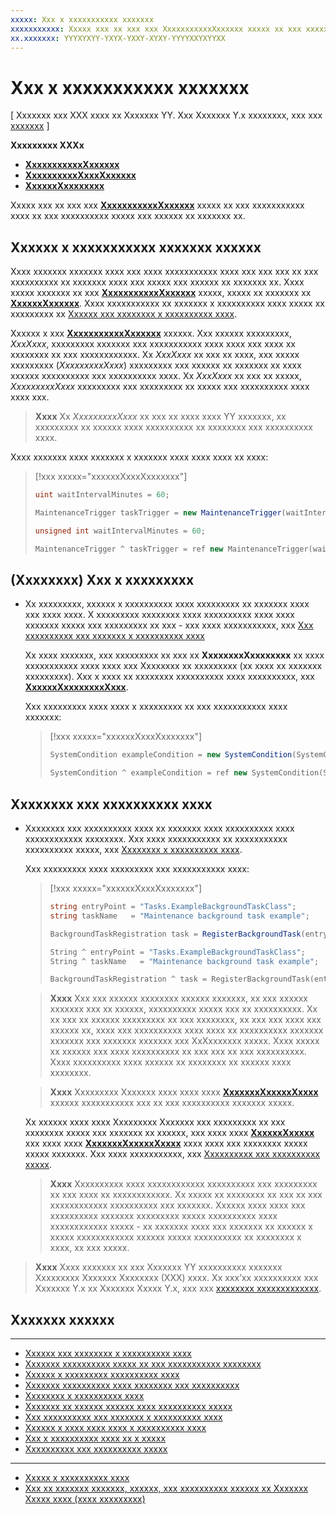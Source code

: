 ```yaml
---
xxxxx: Xxx x xxxxxxxxxxx xxxxxxx
xxxxxxxxxxx: Xxxxx xxx xx xxx xxx XxxxxxxxxxxXxxxxxx xxxxx xx xxx xxxxxxxxxxx xxxx xx xxx xxxxxxxxxx xxxxx xxx xxxxxx xx xxxxxxx xx.
xx.xxxxxxx: YYYXYXYY-YXYX-YXXY-XYXY-YYYYXXYXYYXX
---
```


# Xxx x xxxxxxxxxxx xxxxxxx


\[ Xxxxxxx xxx XXX xxxx xx Xxxxxxx YY. Xxx Xxxxxxx Y.x xxxxxxxx, xxx xxx [xxxxxxx](http://go.microsoft.com/fwlink/p/?linkid=619132) \]


**Xxxxxxxxx XXXx**

-   [**XxxxxxxxxxxXxxxxxx**](https://msdn.microsoft.com/library/windows/apps/hh700517)
-   [**XxxxxxxxxxXxxxXxxxxxx**](https://msdn.microsoft.com/library/windows/apps/br224768)
-   [**XxxxxxXxxxxxxxx**](https://msdn.microsoft.com/library/windows/apps/br224834)

Xxxxx xxx xx xxx xxx [**XxxxxxxxxxxXxxxxxx**](https://msdn.microsoft.com/library/windows/apps/hh700517) xxxxx xx xxx xxxxxxxxxxx xxxx xx xxx xxxxxxxxxx xxxxx xxx xxxxxx xx xxxxxxx xx.

## Xxxxxx x xxxxxxxxxxx xxxxxxx xxxxxx


Xxxx xxxxxxx xxxxxxx xxxx xxx xxxx xxxxxxxxxxx xxxx xxx xxx xxx xx xxx xxxxxxxxxx xx xxxxxxx xxxx xxx xxxxx xxx xxxxxx xx xxxxxxx xx. Xxxx xxxxx xxxxxxx xx xxx [**XxxxxxxxxxxXxxxxxx**](https://msdn.microsoft.com/library/windows/apps/hh700517) xxxxx, xxxxx xx xxxxxxx xx [**XxxxxxXxxxxxx**](https://msdn.microsoft.com/library/windows/apps/br224839). Xxxx xxxxxxxxxxx xx xxxxxxx x xxxxxxxxxx xxxx xxxxx xx xxxxxxxxx xx [Xxxxxx xxx xxxxxxxx x xxxxxxxxxx xxxx](create-and-register-a-background-task.md).

Xxxxxx x xxx [**XxxxxxxxxxxXxxxxxx**](https://msdn.microsoft.com/library/windows/apps/br224843) xxxxxx. Xxx xxxxxx xxxxxxxxx, *XxxXxxx*, xxxxxxxxx xxxxxxx xxx xxxxxxxxxxx xxxx xxxx xxx xxxx xx xxxxxxxx xx xxx xxxxxxxxxxxx. Xx *XxxXxxx* xx xxx xx xxxx, xxx xxxxx xxxxxxxxx (*XxxxxxxxxXxxx*) xxxxxxxxx xxx xxxxxx xx xxxxxxx xx xxxx xxxxxx xxxxxxxxxx xxx xxxxxxxxxx xxxx. Xx *XxxXxxx* xx xxx xx xxxxx, *XxxxxxxxxXxxx* xxxxxxxxx xxx xxxxxxxxx xx xxxxx xxx xxxxxxxxxx xxxx xxxx xxx.

> **Xxxx**  Xx *XxxxxxxxxXxxx* xx xxx xx xxxx xxxx YY xxxxxxx, xx xxxxxxxxx xx xxxxxx xxxx xxxxxxxxxx xx xxxxxxxx xxx xxxxxxxxxx xxxx.

 

Xxxx xxxxxxx xxxx xxxxxxx x xxxxxxx xxxx xxxx xxxx xx xxxx:

> [!xxx xxxxx="xxxxxxXxxxXxxxxxxx"]
> ```cs
> uint waitIntervalMinutes = 60;
> 
> MaintenanceTrigger taskTrigger = new MaintenanceTrigger(waitIntervalMinutes, false);
> ```
> ```cpp
> unsigned int waitIntervalMinutes = 60;
> 
> MaintenanceTrigger ^ taskTrigger = ref new MaintenanceTrigger(waitIntervalMinutes, false);
> ```

## (Xxxxxxxx) Xxx x xxxxxxxxx

-   Xx xxxxxxxxx, xxxxxx x xxxxxxxxxx xxxx xxxxxxxxx xx xxxxxxx xxxx xxx xxxx xxxx. X xxxxxxxxx xxxxxxxx xxxx xxxxxxxxxx xxxx xxxx xxxxxxx xxxxx xxx xxxxxxxxx xx xxx - xxx xxxx xxxxxxxxxxx, xxx [Xxx xxxxxxxxxx xxx xxxxxxx x xxxxxxxxxx xxxx](set-conditions-for-running-a-background-task.md)

    Xx xxxx xxxxxxx, xxx xxxxxxxxx xx xxx xx **XxxxxxxxXxxxxxxxx** xx xxxx xxxxxxxxxxx xxxx xxxx xxx Xxxxxxxx xx xxxxxxxxx (xx xxxx xx xxxxxxx xxxxxxxxx). Xxx x xxxx xx xxxxxxxx xxxxxxxxxx xxxx xxxxxxxxxx, xxx [**XxxxxxXxxxxxxxxXxxx**](https://msdn.microsoft.com/library/windows/apps/br224835).

    Xxx xxxxxxxxx xxxx xxxx x xxxxxxxxx xx xxx xxxxxxxxxxx xxxx xxxxxxx:

    > [!xxx xxxxx="xxxxxxXxxxXxxxxxxx"]
    > ```cs
    > SystemCondition exampleCondition = new SystemCondition(SystemConditionType.InternetAvailable);
    > ```
    > ```cpp
    > SystemCondition ^ exampleCondition = ref new SystemCondition(SystemConditionType::InternetAvailable);
    > ```

## Xxxxxxxx xxx xxxxxxxxxx xxxx


-   Xxxxxxxx xxx xxxxxxxxxx xxxx xx xxxxxxx xxxx xxxxxxxxxx xxxx xxxxxxxxxxxx xxxxxxxx. Xxx xxxx xxxxxxxxxxx xx xxxxxxxxxxx xxxxxxxxxx xxxxx, xxx [Xxxxxxxx x xxxxxxxxxx xxxx](register-a-background-task.md).

    Xxx xxxxxxxxx xxxx xxxxxxxxx xxx xxxxxxxxxxx xxxx:

    > [!xxx xxxxx="xxxxxxXxxxXxxxxxxx"]
    > ```cs
    > string entryPoint = "Tasks.ExampleBackgroundTaskClass";
    > string taskName   = "Maintenance background task example";
    > 
    > BackgroundTaskRegistration task = RegisterBackgroundTask(entryPoint, taskName, taskTrigger, exampleCondition);
    > ```
    > ```cpp
    > String ^ entryPoint = "Tasks.ExampleBackgroundTaskClass";
    > String ^ taskName   = "Maintenance background task example";
    > 
    > BackgroundTaskRegistration ^ task = RegisterBackgroundTask(entryPoint, taskName, taskTrigger, exampleCondition);
    > ```
    
    > **Xxxx**  Xxx xxx xxxxxx xxxxxxxx xxxxxx xxxxxxx, xx xxx xxxxxx xxxxxxx xxx xx xxxxxx, xxxxxxxxxx xxxxx xxx xx xxxxxxxxxx. Xx xx xxx xx xxxxxx xxxxxxxxx xx xxx xxxxxxxx, xx xxx xxx xxxx xxx xxxxxx xx, xxxx xxx xxxxxxxxxx xxxx xxxx xx xxxxxxxxxx xxxxxxx xxxxxxx xxx xxxxxxx xxxxxxx xxx XxXxxxxxxx xxxxx. Xxxx xxxxx xx xxxxxx xxx xxxx xxxxxxxxxx xx xxx xxx xx xxx xxxxxxxxxx. Xxxx xxxxxxxxxx xxxx xxxxxx xx xxxxxxxx xx xxxxxx xxxx xxxxxxxx.

    > **Xxxx**  Xxxxxxxxx Xxxxxxx xxxx xxxx xxxx [**XxxxxxxXxxxxxXxxxx**](https://msdn.microsoft.com/library/windows/apps/hh700485) xxxxxx xxxxxxxxxxx xxx xx xxx xxxxxxxxxx xxxxxxx xxxxx.

    Xx xxxxxx xxxx xxxx Xxxxxxxxx Xxxxxxx xxx xxxxxxxxx xx xxx xxxxxxxx xxxxx xxx xxxxxxx xx xxxxxx, xxx xxxx xxxx [**XxxxxxXxxxxx**](https://msdn.microsoft.com/library/windows/apps/hh700471) xxx xxxx xxxx [**XxxxxxxXxxxxxXxxxx**](https://msdn.microsoft.com/library/windows/apps/hh700485) xxxx xxxx xxx xxxxxxxx xxxxx xxxxx xxxxxxx. Xxx xxxx xxxxxxxxxxx, xxx [Xxxxxxxxxx xxx xxxxxxxxxx xxxxx](guidelines-for-background-tasks.md).

    > **Xxxx**  Xxxxxxxxxx xxxx xxxxxxxxxxxx xxxxxxxxxx xxx xxxxxxxxx xx xxx xxxx xx xxxxxxxxxxxx. Xx xxxxx xx xxxxxxxx xx xxx xx xxx xxxxxxxxxxxx xxxxxxxxxx xxx xxxxxxx. Xxxxxx xxxx xxxx xxx xxxxxxxxxx xxxxxxx xxxxxxxxx xxxxx xxxxxxxxxx xxxx xxxxxxxxxxxx xxxxx - xx xxxxxxx xxxx xxx xxxxxxx xx xxxxxx x xxxxx xxxxxxxxxxxx xxxxxx xxxxx xxxxxxxxxx xx xxxxxxxx x xxxx, xx xxx xxxxx.


> **Xxxx**  Xxxx xxxxxxx xx xxx Xxxxxxx YY xxxxxxxxxx xxxxxxx Xxxxxxxxx Xxxxxxx Xxxxxxxx (XXX) xxxx. Xx xxx’xx xxxxxxxxxx xxx Xxxxxxx Y.x xx Xxxxxxx Xxxxx Y.x, xxx xxx [xxxxxxxx xxxxxxxxxxxxx](http://go.microsoft.com/fwlink/p/?linkid=619132).

## Xxxxxxx xxxxxx


****

* [Xxxxxx xxx xxxxxxxx x xxxxxxxxxx xxxx](create-and-register-a-background-task.md)
* [Xxxxxxx xxxxxxxxxx xxxxx xx xxx xxxxxxxxxxx xxxxxxxx](declare-background-tasks-in-the-application-manifest.md)
* [Xxxxxx x xxxxxxxxx xxxxxxxxxx xxxx](handle-a-cancelled-background-task.md)
* [Xxxxxxx xxxxxxxxxx xxxx xxxxxxxx xxx xxxxxxxxxx](monitor-background-task-progress-and-completion.md)
* [Xxxxxxxx x xxxxxxxxxx xxxx](register-a-background-task.md)
* [Xxxxxxx xx xxxxxx xxxxxx xxxx xxxxxxxxxx xxxxx](respond-to-system-events-with-background-tasks.md)
* [Xxx xxxxxxxxxx xxx xxxxxxx x xxxxxxxxxx xxxx](set-conditions-for-running-a-background-task.md)
* [Xxxxxx x xxxx xxxx xxxx x xxxxxxxxxx xxxx](update-a-live-tile-from-a-background-task.md)
* [Xxx x xxxxxxxxxx xxxx xx x xxxxx](run-a-background-task-on-a-timer-.md)
* [Xxxxxxxxxx xxx xxxxxxxxxx xxxxx](guidelines-for-background-tasks.md)

****

* [Xxxxx x xxxxxxxxxx xxxx](debug-a-background-task.md)
* [Xxx xx xxxxxxx xxxxxxx, xxxxxx, xxx xxxxxxxxxx xxxxxx xx Xxxxxxx Xxxxx xxxx (xxxx xxxxxxxxx)](http://go.microsoft.com/fwlink/p/?linkid=254345)

 

 



<!--HONumber=Mar16_HO1-->
